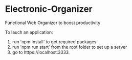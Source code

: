 # Electronic-Organizer
Functional Web Organizer to boost productivity

To lauch an application:
1) run 'npm install' to get required packages
1) run 'npm run start' from the root folder to set up a server
2) go to https://localhost:3333.
